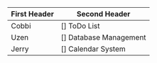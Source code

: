 First Header | Second Header
------------ | -------------
Cobbi | [] ToDo List
Uzen | [] Database Management
Jerry | [] Calendar System
